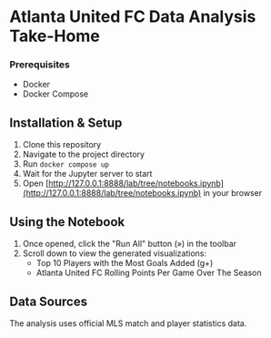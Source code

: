 # Atlanta United FC Data Analysis Take-Home

### Prerequisites

- Docker
- Docker Compose

## Installation & Setup

1. Clone this repository
2. Navigate to the project directory
3. Run `docker compose up`
4. Wait for the Jupyter server to start
5. Open [http://127.0.0.1:8888/lab/tree/notebooks.ipynb](http://127.0.0.1:8888/lab/tree/notebooks.ipynb) in your browser

## Using the Notebook

1. Once opened, click the "Run All" button (») in the toolbar
2. Scroll down to view the generated visualizations:
   - Top 10 Players with the Most Goals Added (g+)
   - Atlanta United FC Rolling Points Per Game Over The Season

## Data Sources

The analysis uses official MLS match and player statistics data.
